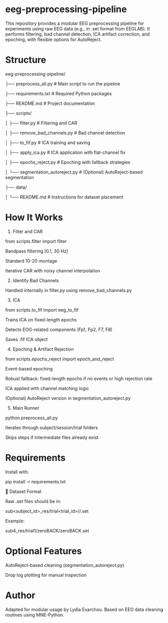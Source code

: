 # eeg-preprocessing-pipeline
This repository provides a modular EEG preprocessing pipeline for experiments using raw EEG data (e.g., in .set format from EEGLAB). It performs filtering, bad channel detection, ICA artifact correction, and epoching, with flexible options for AutoReject.

# Structure

eeg-preprocessing-pipeline/ 

├── preprocess_all.py              # Main script to run the pipeline 

├── requirements.txt               # Required Python packages

├── README.md                      # Project documentation

├── scripts/

│   ├── filter.py                  # Filtering and CAR

│   ├── remove_bad_channels.py     # Bad channel detection

│   ├── to_fif.py                  # ICA training and saving

│   ├── apply_ica.py               # ICA application with flat-channel fix

│   ├── epochs_reject.py           # Epoching with fallback strategies

│   └── segmentation_autoreject.py # (Optional) AutoReject-based segmentation

├── data/

│   └── README.md                  # Instructions for dataset placement

# How It Works

1. Filter and CAR

  from scripts.filter import filter

Bandpass filtering [0.1, 30 Hz]

Standard 10-20 montage

Iterative CAR with noisy channel interpolation

2. Identify Bad Channels

Handled internally in filter.py using remove_bad_channels.py

3. ICA

from scripts.to_fif import eeg_to_fif

Trains ICA on fixed-length epochs

Detects EOG-related components (Fp1, Fp2, F7, F8)

Saves .fif ICA object

4. Epoching & Artifact Rejection

from scripts.epochs_reject import epoch_and_reject

Event-based epoching

Robust fallback: fixed-length epochs if no events or high rejection rate

ICA applied with channel matching logic

(Optional) AutoReject version in segmentation_autoreject.py

5. Main Runner

python preprocess_all.py

Iterates through subject/session/trial folders

Skips steps if intermediate files already exist

# Requirements

Install with:

pip install -r requirements.txt

🧪 Dataset Format

Raw .set files should be in:

sub<subject_id>_res/trial<trial_id>/<session>/<session>.set

Example:

sub4_res/trial1/zeroBACK/zeroBACK.set

# Optional Features

AutoReject-based cleaning (segmentation_autoreject.py)

Drop log plotting for manual inspection

# Author

Adapted for modular usage by Lydia Exarchou. Based on EEG data cleaning routines using MNE-Python.
